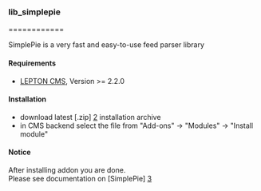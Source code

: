 ### lib_simplepie
============

SimplePie is a very fast and easy-to-use feed parser library

#### Requirements

* [LEPTON CMS][1], Version >= 2.2.0


#### Installation

* download latest [.zip] [2] installation archive
* in CMS backend select the file from "Add-ons" -> "Modules" -> "Install module"

#### Notice

After installing addon you are done. <br />
Please see documentation on [SimplePie] [3]



[1]: https://lepton-cms.org "LEPTON CMS"
[2]: http://www.lepton-cms.com/lepador/libraries/lib_simplepie.php
[3]: http://simplepie.org/wiki/
